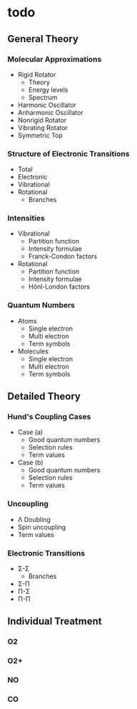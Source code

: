 # todo

## General Theory

### Molecular Approximations

- Rigid Rotator
    - Theory
    - Energy levels
    - Spectrum
- Harmonic Oscillator
- Anharmonic Oscillator
- Nonrigid Rotator
- Vibrating Rotator
- Symmetric Top

### Structure of Electronic Transitions

- Total
- Electronic
- Vibrational
- Rotational
    - Branches

### Intensities

- Vibrational
    - Partition function
    - Intensity formulae
    - Franck-Condon factors
- Rotational
    - Partition function
    - Intensity formulae
    - Hönl-London factors

### Quantum Numbers

- Atoms
    - Single electron
    - Multi electron
    - Term symbols
- Molecules
    - Single electron
    - Multi electron
    - Term symbols

## Detailed Theory

### Hund's Coupling Cases

- Case (a)
    - Good quantum numbers
    - Selection rules
    - Term values
- Case (b)
    - Good quantum numbers
    - Selection rules
    - Term values

### Uncoupling

- Λ Doubling
- Spin uncoupling
- Term values

### Electronic Transitions

- Σ-Σ
    - Branches
- Σ-Π
- Π-Σ
- Π-Π

## Individual Treatment

### O2

### O2+

### NO

### CO
